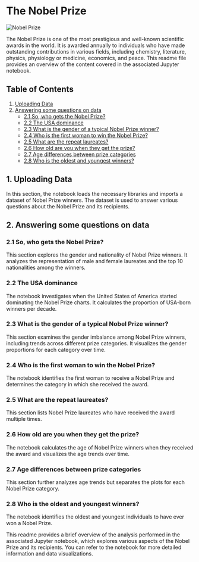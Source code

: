 # The Nobel Prize

![Nobel Prize](https://th.bing.com/th/id/R.ab62a4d2c929715e9ea9fda61eaa88ec?rik=Io2KIS1lodctDQ&riu=http%3a%2f%2fi.huffpost.com%2fgen%2f2131888%2fimages%2fo-NOBEL-PRIZE-MEDAL-facebook.jpg&ehk=yJcpfMe25mYmReUmaKcqZ74tRZramvRU4hPye4k3gOE%3d&risl=&pid=ImgRaw&r=0)

The Nobel Prize is one of the most prestigious and well-known scientific awards in the world. It is awarded annually to individuals who have made outstanding contributions in various fields, including chemistry, literature, physics, physiology or medicine, economics, and peace. This readme file provides an overview of the content covered in the associated Jupyter notebook.

## Table of Contents

1. [Uploading Data](#1-uploading-data)
2. [Answering some questions on data](#2-answering-some-questions-on-data)
    - [2.1 So, who gets the Nobel Prize?](#2.1-so-who-gets-the-nobel-prize)
    - [2.2 The USA dominance](#2.2-the-usa-dominance)
    - [2.3 What is the gender of a typical Nobel Prize winner?](#2.3-what-is-the-gender-of-a-typical-nobel-prize-winner)
    - [2.4 Who is the first woman to win the Nobel Prize?](#2.4-who-is-the-first-woman-to-win-the-nobel-prize)
    - [2.5 What are the repeat laureates?](#2.5-what-are-the-repeat-laureates)
    - [2.6 How old are you when they get the prize?](#2.6-how-old-are-you-when-they-get-the-prize)
    - [2.7 Age differences between prize categories](#2.7-age-differences-between-prize-categories)
    - [2.8 Who is the oldest and youngest winners?](#2.8-who-is-the-oldest-and-youngest-winners)

## 1. Uploading Data

In this section, the notebook loads the necessary libraries and imports a dataset of Nobel Prize winners. The dataset is used to answer various questions about the Nobel Prize and its recipients.

## 2. Answering some questions on data

### 2.1 So, who gets the Nobel Prize?

This section explores the gender and nationality of Nobel Prize winners. It analyzes the representation of male and female laureates and the top 10 nationalities among the winners.

### 2.2 The USA dominance

The notebook investigates when the United States of America started dominating the Nobel Prize charts. It calculates the proportion of USA-born winners per decade.

### 2.3 What is the gender of a typical Nobel Prize winner?

This section examines the gender imbalance among Nobel Prize winners, including trends across different prize categories. It visualizes the gender proportions for each category over time.

### 2.4 Who is the first woman to win the Nobel Prize?

The notebook identifies the first woman to receive a Nobel Prize and determines the category in which she received the award.

### 2.5 What are the repeat laureates?

This section lists Nobel Prize laureates who have received the award multiple times.

### 2.6 How old are you when they get the prize?

The notebook calculates the age of Nobel Prize winners when they received the award and visualizes the age trends over time.

### 2.7 Age differences between prize categories

This section further analyzes age trends but separates the plots for each Nobel Prize category.

### 2.8 Who is the oldest and youngest winners?

The notebook identifies the oldest and youngest individuals to have ever won a Nobel Prize.

This readme provides a brief overview of the analysis performed in the associated Jupyter notebook, which explores various aspects of the Nobel Prize and its recipients. You can refer to the notebook for more detailed information and data visualizations.
